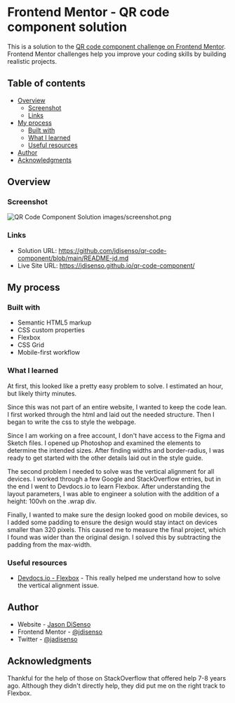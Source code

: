 # Frontend Mentor - QR code component solution

This is a solution to the [QR code component challenge on Frontend Mentor](https://www.frontendmentor.io/challenges/qr-code-component-iux_sIO_H). Frontend Mentor challenges help you improve your coding skills by building realistic projects. 

## Table of contents

- [Overview](#overview)
  - [Screenshot](#screenshot)
  - [Links](#links)
- [My process](#my-process)
  - [Built with](#built-with)
  - [What I learned](#what-i-learned)
  - [Useful resources](#useful-resources)
- [Author](#author)
- [Acknowledgments](#acknowledgments)

## Overview

### Screenshot

![QR Code Component Solution](.images/screenshot.png "solution screenshot")
images/screenshot.png


### Links

- Solution URL: https://github.com/jdisenso/qr-code-component/blob/main/README-jd.md
- Live Site URL: https://jdisenso.github.io/qr-code-component/

## My process

### Built with

- Semantic HTML5 markup
- CSS custom properties
- Flexbox
- CSS Grid
- Mobile-first workflow

### What I learned

At first, this looked like a pretty easy problem to solve. I estimated an hour, but likely thirty minutes. 

Since this was not part of an entire website, I wanted to keep the code lean. I first worked through the html and laid out the needed structure. Then I began to write the css to style the webpage. 

Since I am working on a free account, I don't have access to the Figma and Sketch files. I opened up Photoshop and examined the elements to determine the intended sizes. After finding widths and border-radius, I was ready to get started with the other details laid out in the style guide.

The second problem I needed to solve was the vertical alignment for all devices. I worked through a few Google and StackOverflow entries, but in the end I went to Devdocs.io to learn Flexbox. After understanding the layout parameters, I was able to engineer a solution with the addition of a height: 100vh on the .wrap div.

Finally, I wanted to make sure the design looked good on mobile devices, so I added some padding to ensure the design would stay intact on devices smaller than 320 pixels. This caused me to measure the final project, which I found was wider than the original design. I solved this by subtracting the padding from the max-width.

### Useful resources

- [Devdocs.io - Flexbox](https://devdocs.io/css/css_flexible_box_layout/aligning_items_in_a_flex_container) - This really helped me understand how to solve the vertical alignment issue. 


## Author

- Website - [Jason DiSenso](https://puremediagraphics.com)
- Frontend Mentor - [@jdisenso](https://www.frontendmentor.io/profile/jdisenso)
- Twitter - [@jadisenso](https://www.twitter.com/jadisenso)

## Acknowledgments

Thankful for the help of those on StackOverflow that offered help 7-8 years ago. Although they didn't directly help, they did put me on the right track to Flexbox.
